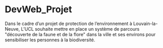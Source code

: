 # DevWeb_Projet

Dans le cadre d’un projet de protection de l’environnement à Louvain-la-Neuve, L’UCL souhaite mettre en place un système de parcours "découverte de la faune et de la flore" dans la ville et ses environs pour sensibiliser les personnes à la biodiversité.
